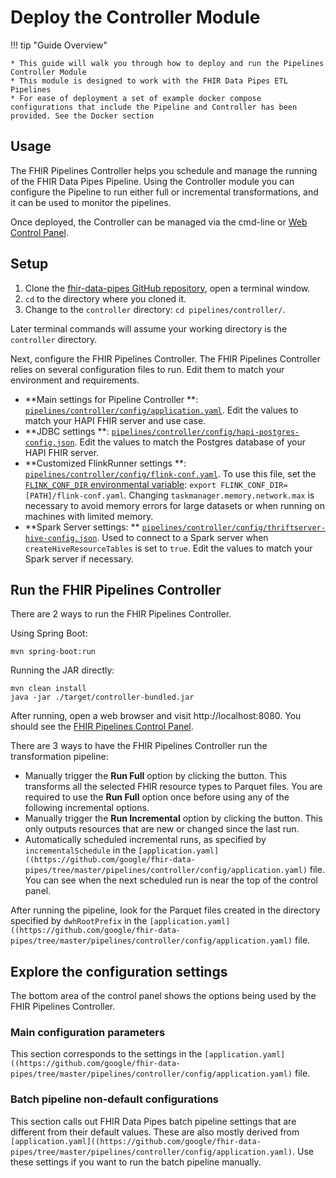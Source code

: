 # Deploy the Controller Module

!!! tip "Guide Overview"

    * This guide will walk you through how to deploy and run the Pipelines Controller Module
    * This module is designed to work with the FHIR Data Pipes ETL Pipelines
    * For ease of deployment a set of example docker compose configurations that include the Pipeline and Controller has been provided. See the Docker section

## Usage

The FHIR Pipelines Controller helps you schedule and manage the running of the
FHIR Data Pipes Pipeline. Using the Controller module you can configure the
Pipeline to run either full or incremental transformations, and it can be used
to monitor the pipelines.

Once deployed, the Controller can be managed via the cmd-line
or [Web Control Panel](./additional#web-control-panel).

## Setup

1. Clone the
   [fhir-data-pipes GitHub repository](https://github.com/google/fhir-data-pipes),
   open a terminal window.
2. `cd` to the directory where you cloned it.
3. Change to the `controller` directory: `cd pipelines/controller/`.

Later terminal commands will assume your working directory is the `controller`
directory.

Next, configure the FHIR Pipelines Controller. The FHIR Pipelines Controller
relies on several configuration files to run. Edit them to match your
environment and requirements.

- **Main settings for Pipeline Controller
  **: [`pipelines/controller/config/application.yaml`](https://github.com/google/fhir-data-pipes/tree/master/pipelines/controller/config/application.yaml).
  Edit the values to match your HAPI FHIR server and use case.
- **JDBC settings
  **: [`pipelines/controller/config/hapi-postgres-config.json`](https://github.com/google/fhir-data-pipes/tree/master/pipelines/controller/config/hapi-postgres-config.json).
  Edit the values to match the Postgres database of your HAPI FHIR server.
- **Customized FlinkRunner settings
  **: [`pipelines/controller/config/flink-conf.yaml`](https://github.com/google/fhir-data-pipes/tree/master/pipelines/controller/config/flink-conf.yaml).
  To use this file, set
  the [`FLINK_CONF_DIR` environmental variable](https://nightlies.apache.org/flink/flink-docs-master/docs/deployment/config/):
  `export FLINK_CONF_DIR=[PATH]/flink-conf.yaml`. Changing
  `taskmanager.memory.network.max` is necessary to avoid memory errors for
  large datasets or when running on machines with limited memory.
- **Spark Server settings:
  ** [`pipelines/controller/config/thriftserver-hive-config.json`](https://github.com/google/fhir-data-pipes/tree/master/pipelines/controller/config/thriftserver-hive-config.json).
  Used to connect to a Spark server when `createHiveResourceTables` is set
  to `true`. Edit the values to match your Spark server if necessary.

## Run the FHIR Pipelines Controller

There are 2 ways to run the FHIR Pipelines Controller.

Using Spring Boot:

```
mvn spring-boot:run
```

Running the JAR directly:

```
mvn clean install
java -jar ./target/controller-bundled.jar
```

After running, open a web browser and visit http://localhost:8080. You should
see the [FHIR Pipelines Control Panel](./additional#web-control-panel).

There are 3 ways to have the FHIR Pipelines Controller run the transformation
pipeline:

- Manually trigger the **Run Full** option by clicking the button. This
  transforms all the selected FHIR resource types to Parquet files. You are
  required to use the **Run Full** option once before using any of the following
  incremental options.
- Manually trigger the **Run Incremental** option by clicking the button. This
  only outputs resources that are new or changed since the last run.
- Automatically scheduled incremental runs, as specified by
  `incrementalSchedule` in
  the `[application.yaml]((https://github.com/google/fhir-data-pipes/tree/master/pipelines/controller/config/application.yaml)`
  file. You can see when the
  next scheduled run is near the top of the control panel.

After running the pipeline, look for the Parquet files created in the directory
specified by `dwhRootPrefix` in
the `[application.yaml]((https://github.com/google/fhir-data-pipes/tree/master/pipelines/controller/config/application.yaml)`
file.

## Explore the configuration settings

The bottom area of the control panel shows the options being used by the FHIR
Pipelines Controller.

### Main configuration parameters

This section corresponds to the settings in
the `[application.yaml]((https://github.com/google/fhir-data-pipes/tree/master/pipelines/controller/config/application.yaml)`
file.

### Batch pipeline non-default configurations

This section calls out FHIR Data Pipes batch pipeline settings that are
different from their default values. These are also mostly derived from
`[application.yaml]((https://github.com/google/fhir-data-pipes/tree/master/pipelines/controller/config/application.yaml)`.
Use these settings if you want to run the batch pipeline
manually.